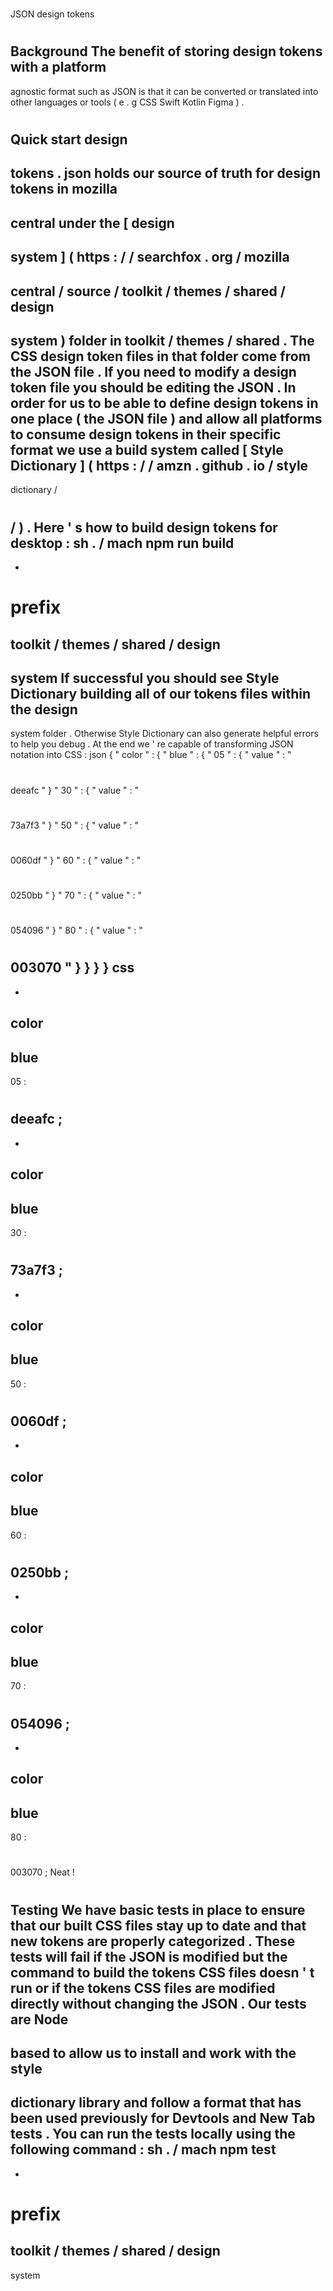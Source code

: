 #
JSON
design
tokens
#
#
Background
The
benefit
of
storing
design
tokens
with
a
platform
-
agnostic
format
such
as
JSON
is
that
it
can
be
converted
or
translated
into
other
languages
or
tools
(
e
.
g
CSS
Swift
Kotlin
Figma
)
.
#
#
Quick
start
design
-
tokens
.
json
holds
our
source
of
truth
for
design
tokens
in
mozilla
-
central
under
the
[
design
-
system
]
(
https
:
/
/
searchfox
.
org
/
mozilla
-
central
/
source
/
toolkit
/
themes
/
shared
/
design
-
system
)
folder
in
toolkit
/
themes
/
shared
.
The
CSS
design
token
files
in
that
folder
come
from
the
JSON
file
.
If
you
need
to
modify
a
design
token
file
you
should
be
editing
the
JSON
.
In
order
for
us
to
be
able
to
define
design
tokens
in
one
place
(
the
JSON
file
)
and
allow
all
platforms
to
consume
design
tokens
in
their
specific
format
we
use
a
build
system
called
[
Style
Dictionary
]
(
https
:
/
/
amzn
.
github
.
io
/
style
-
dictionary
/
#
/
)
.
Here
'
s
how
to
build
design
tokens
for
desktop
:
sh
.
/
mach
npm
run
build
-
-
prefix
=
toolkit
/
themes
/
shared
/
design
-
system
If
successful
you
should
see
Style
Dictionary
building
all
of
our
tokens
files
within
the
design
-
system
folder
.
Otherwise
Style
Dictionary
can
also
generate
helpful
errors
to
help
you
debug
.
At
the
end
we
'
re
capable
of
transforming
JSON
notation
into
CSS
:
json
{
"
color
"
:
{
"
blue
"
:
{
"
05
"
:
{
"
value
"
:
"
#
deeafc
"
}
"
30
"
:
{
"
value
"
:
"
#
73a7f3
"
}
"
50
"
:
{
"
value
"
:
"
#
0060df
"
}
"
60
"
:
{
"
value
"
:
"
#
0250bb
"
}
"
70
"
:
{
"
value
"
:
"
#
054096
"
}
"
80
"
:
{
"
value
"
:
"
#
003070
"
}
}
}
}
css
-
-
color
-
blue
-
05
:
#
deeafc
;
-
-
color
-
blue
-
30
:
#
73a7f3
;
-
-
color
-
blue
-
50
:
#
0060df
;
-
-
color
-
blue
-
60
:
#
0250bb
;
-
-
color
-
blue
-
70
:
#
054096
;
-
-
color
-
blue
-
80
:
#
003070
;
Neat
!
#
#
Testing
We
have
basic
tests
in
place
to
ensure
that
our
built
CSS
files
stay
up
to
date
and
that
new
tokens
are
properly
categorized
.
These
tests
will
fail
if
the
JSON
is
modified
but
the
command
to
build
the
tokens
CSS
files
doesn
'
t
run
or
if
the
tokens
CSS
files
are
modified
directly
without
changing
the
JSON
.
Our
tests
are
Node
-
based
to
allow
us
to
install
and
work
with
the
style
-
dictionary
library
and
follow
a
format
that
has
been
used
previously
for
Devtools
and
New
Tab
tests
.
You
can
run
the
tests
locally
using
the
following
command
:
sh
.
/
mach
npm
test
-
-
prefix
=
toolkit
/
themes
/
shared
/
design
-
system
